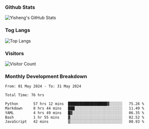 ### Github Stats
![Yisheng's GitHub Stats](https://github-readme-stats-9qabuvhk1-gongyisheng.vercel.app/api?username=gongyisheng&count_private=true&show_icons=true)
### Tog Langs
![Top Langs](https://github-readme-stats-9qabuvhk1-gongyisheng.vercel.app/api/top-langs/?username=gongyisheng&layout=compact)
### Visitors
![Visitor Count](https://profile-counter.glitch.me/gongyisheng/count.svg)
### Monthly Development Breakdown
<!--START_SECTION:waka-->

```txt
From: 01 May 2024 - To: 31 May 2024

Total Time: 76 hrs

Python       57 hrs 12 mins  ██████████████████▓░░░░░░   75.26 %
Markdown     8 hrs 44 mins   ███░░░░░░░░░░░░░░░░░░░░░░   11.49 %
YAML         4 hrs 49 mins   █▓░░░░░░░░░░░░░░░░░░░░░░░   06.35 %
Bash         1 hr 55 mins    ▓░░░░░░░░░░░░░░░░░░░░░░░░   02.52 %
JavaScript   42 mins         ▒░░░░░░░░░░░░░░░░░░░░░░░░   00.93 %
```

<!--END_SECTION:waka-->
